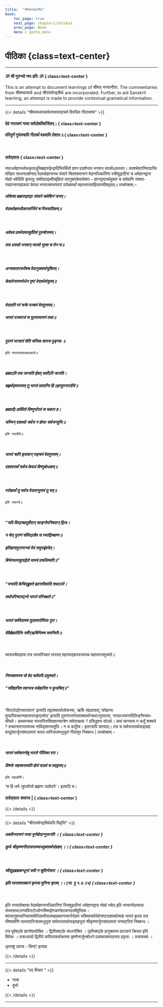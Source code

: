 ```yaml
---
title:  "श्रीमत्भगवत्गीत"
book:
    toc_page: true
    next_page: chapter1/shloka1
    prev_page: None
    menu : geeta_menu
---     
```


#  पीठिका {class=text-center}

----

#### ૐ श्री गुरुभ्यो नमः हरिः  ૐ  { class=text-center }

This is an attempt to document learnings of श्रीमत् भगवत्गीता. The commentaries from श्रीमघ्वाचार्यः  and श्रीराघवेन्द्रतीर्थः are incorporated.
Further, to aid Sanskrit learning, an attempt is made to provide contextual gramatical information.

---

{{< details "श्रीमत्मध्वाचार्यभगवत्पादाचर्य विरचित  गीताभाष्य" >}}


#### देवं नारायणं नत्वा सर्वदोषविवर्जितम्।  { class=text-center }

#### परिपूर्णं गुरूंश्चापि गीतार्थं वक्ष्यामि लेशतः॥ { class=text-center }

<br/>

#### उपोद्घातः { class=text-center }

नष्टधर्मज्ञानलोककृपालुभिब्रह्मरुद्रेन्द्रादिभिरर्थितो ज्ञान प्रदर्शनाय भगवान् व्यासोsवततार। ततश्चेष्टानिष्टप्राप्ति परिहार ­साधनादर्शनात् वेदार्थाज्ञानाच्च संसारे क्लिश्यमानानं वेदानधिकारिणां  स्त्रीशूद्रा­दीनां च धर्मज्ञानद्वारा मोक्षो भवेदिति कृपालुः सर्ववेदाद्यर्थोप­बृंहितां तदनुक्तकेवलेश्वर – ज्ञानदृष्टार्थयुक्तां च सर्वप्राणि नामाव­गाह्यानवगाह्यरूपां केवल भगवत्स्वरूपपरां परोक्ष्यार्थां महाभारतसंहिता­मचीक्लृपत्॥ तच्चोक्तम् –

##### लोकेशा ब्रह्मरुद्राद्याः संसारे क्लेशिनं जनम्।

##### वेदार्थाज्ञमधीकारवर्जितं च स्त्रियादिकम्॥

<br/> 

##### अवेक्ष्य प्रार्थयामासुर्देवेशं पुरुषोत्तमम्।

##### ततः प्रसन्नो भगवान् व्यासो भूत्वा च तेन च॥

<br/>

##### अन्यावताररूपैश्च वेदानुक्तार्थभूषितम्।

##### केवलेनात्मभोधेन दृष्टं वेदार्थसंयुतम्॥

 <br/>

##### वेदादपि परं चक्रे पञ्चमं वेदमुत्तमम्।

##### भारतं पञ्चरात्रं च मूलरामायणं तथा॥

<br/> 

##### पुराणं भागवतं चेति संभिन्नः शास्त्र पुङ्गवः ॥
`इति नारायणाष्टाक्षरकल्पे॥`

<br/> 

##### ब्रह्माऽपि तन्न जानाति ईषत् सर्वोऽपि जानति।

##### बह्वर्थमृषयस्तत् तु भारतं प्रवदन्ति हि॥इत्युपनारदीये॥

 <br/>

##### ब्रह्माद्यैः प्रार्थितो विष्णुर्भारतं स चकार ह।

##### यस्मिन् दशार्थाः सर्वत्र न ज्ञेयाः सर्वजन्तुभिः॥

`इति नारदीये॥`

<br/>

##### भारतं चापि कृतवान् पङ्चमं वेदमुत्तमम्।

##### दशावरार्थं सर्वत्र केवलं विष्णुबोधकम्॥

 <br/>

##### परोक्षार्थं तु सर्वत्र वेदादप्युत्तमं तु यत्॥ 

`इति स्कान्दे॥`

 <br/> 

##### “यदि विद्याच्छतुर्वेदान् साङ्गोपनिषदान् द्विजः।

##### न चेत् पुराणं संविद्यान्नैव स स्याद्विचक्षणः॥



##### इतिहासपुराणाभ्यां वेदं समुपबृंहयेत्।

##### बिभेत्यल्पश्रुताद्वेदो मामयं प्रचलिष्यति॥”

<br/> 

##### “मन्वादि केचिद्ब्रुवते ह्यास्तीकादि तथाऽपरे।

##### तथोपरिचराद्यन्ये भारतं परिचक्षते॥”

<br/> 

##### भारतं सर्ववेदाश्च तुलामारोपिताः पुरा।

##### देवैर्ब्रह्मादिभिः सर्वैर्‌ऋषिभिश्च समन्वितैः॥

<br/>  

व्यासस्यैवाज्ञया तत्र त्वत्यरिच्यत भारतम् महत्त्वाद्बारवत्त्वाच्च महाभारतमुच्यते॥

<br/>  

##### निरुक्तमस्य यो वेद सर्वपापैः प्रमुच्यते।

##### “यदिहास्ति तदन्यत्र यन्नेहास्ति न कुत्रचित्॥”
<br/>

‘विराटोद्योगसारावान्’  इत्यादि तद्वाक्यपर्यालोचनया, ऋषिः संप्रदायात्,‘कोह्यन्यः  पुण्ढरीकाक्षान्महाभारतकृद्भवेत्’  इत्यादि पुराणान्तर्गतवाक्यार्थान्यथाऽनुपपत्या, नारदाध्ययनादि­लिङ्गैश्चाव-सीयते। कथमन्यथा  भारतनिरुक्तिज्ञानमात्रेण सर्वपापक्षयः ?  प्रसिद्धश्च सोऽर्थः। कथं चान्यस्य न कर्तुं शक्यते ? ग्रन्थान्तरगतत्वाच्च नाविद्यमानस्तुतिः।  न च कर्तुरेव।  इतरत्रापि साम्यात्।  तत्र च  सर्वभारतार्थसङ्ग्रहां वासुदेवार्जुन­संवादरूपां भारत-पारिजातमधुभूतां गीतामुप निबबन्ध |  तच्चोक्तम् –

<br/> 

##### भारतं सर्वशास्त्रेषु भारते गीतिका वरा।

##### विष्णोः सहस्रनामापि ज्ञेयं पाठ्यं च तद्द्वयम्॥

`इति महाकौर्मे।`

‘स हि धर्मः सुपर्याप्तो ब्रह्मणः पदवेदने’। इत्यादि च।


#### उपोद्घातः समाप्तः | { class=text-center }

{{< /details >}}

---

{{< details  "श्रीराघवेन्द्रतीर्थयति विवृत्ति" >}}


##### लक्ष्मीनरायणं नत्वा पूर्णबोदान्गुरूनपि ।      { class=text-center }

##### कुर्मः श्रीकृष्णगीतायाभाष्याध्युक्तार्थसंग्रहम् ।।  { class=text-center }

<br/>

##### स्रीशुद्रब्रह्मबन्धूनां त्रयी न श्रुतिगोचरा ।  { class=text-center }

##### इति भारतमाख्यानं कृपया मुनिना कृतम्  ।। (भा. पु १.४.२५) { class=text-center }

<br/>


इति भगवतोक्तया  वेदार्थज्ञानानधिकारिणां स्त्रिशुद्रादीनां धर्मज्ञानद्वारा मोक्षो भवेत् इति भगवान्वेदव्यासः संभवसभाऽरण्यविराटोध्योगभीष्मद्रोणकर्णशल्यगदासौषुप्तिक - शांत्यानुशासनिकाश्वमेधिकमौसलमहाप्रथानस्वर्गारोहण  भविष्यत्पर्वभेदेनाष्टादशपर्वात्मकं भारतं कृत्वा तत्र भीष्मपर्वणि भारतपारिजातमधुभूतां सर्वभारतार्थासङ्ग्रहभूतां श्रीकृष्णार्जुनसंवदरूपां भगवद्गीतां निबबन्ध ।


तत्र पूर्वषट्के ज्ञानोपायोक्तिः । द्वितीयषट्के साधनोक्तिः । तृतीयषट्के प्रागुक्तस्य प्रपञ्चनं क्रियत इति विवेकः । तत्राध्यायो द्वितीये कतिपयश्लोकाश्च कृष्णेनार्जुनबोधने प्रसक्तसम्पादनाय प्रवृत्ताः ।  तत्रायमर्थः ।

धृतराष्ट्र उवाच -
किम्?  इत्याह

{{< /details >}}

---

{{< details "पद विचार " >}}

-  नत्वा 
-  कुर्मः 

{{< /details >}}

---





